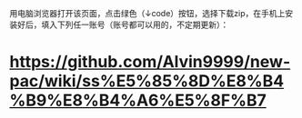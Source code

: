 用电脑浏览器打开该页面，点击绿色（↓code）按钮，选择下载zip，在手机上安装好后，填入下列任一账号（账号都可以用的，不定期更新）：

# https://github.com/Alvin9999/new-pac/wiki/ss%E5%85%8D%E8%B4%B9%E8%B4%A6%E5%8F%B7
